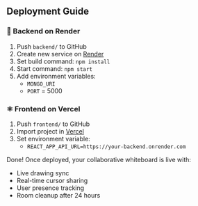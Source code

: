 ##  Deployment Guide

### 🔁 Backend on Render

1. Push `backend/` to GitHub
2. Create new service on [Render](https://render.com)
3. Set build command: `npm install`
4. Start command: `npm start`
5. Add environment variables:
   - `MONGO_URI`
   - `PORT` = 5000

### ⚛️ Frontend on Vercel

1. Push `frontend/` to GitHub
2. Import project in [Vercel](https://vercel.com)
3. Set environment variable:
   - `REACT_APP_API_URL=https://your-backend.onrender.com`

Done! Once deployed, your collaborative whiteboard is live with:

- Live drawing sync
- Real-time cursor sharing
- User presence tracking
- Room cleanup after 24 hours
